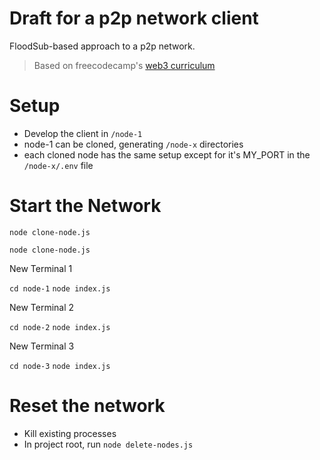 # Draft for a p2p network client

FloodSub-based approach to a p2p network.

> Based on freecodecamp's [web3 curriculum](https://web3.freecodecamp.org/web3)

# Setup

- Develop the client in `/node-1`
- node-1 can be cloned, generating `/node-x` directories
- each cloned node has the same setup except for it's MY_PORT in the `/node-x/.env` file


# Start the Network

`node clone-node.js`

`node clone-node.js`

New Terminal 1

`cd node-1`
`node index.js`

New Terminal 2

`cd node-2`
`node index.js`

New Terminal 3

`cd node-3`
`node index.js`

# Reset the network

- Kill existing processes
- In project root, run `node delete-nodes.js`
